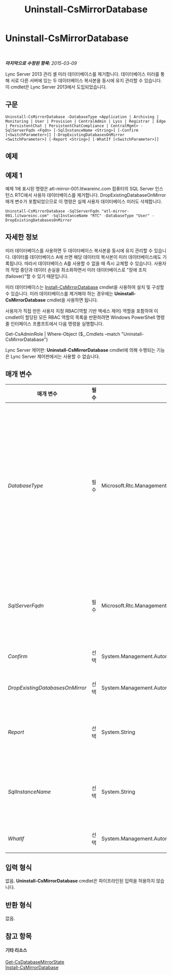 ﻿---
title: Uninstall-CsMirrorDatabase
TOCTitle: Uninstall-CsMirrorDatabase
ms:assetid: a5b14259-6cf6-46b5-ae8d-3b5e4428dfaf
ms:mtpsurl: https://technet.microsoft.com/ko-kr/library/JJ205159(v=OCS.15)
ms:contentKeyID: 49304622
ms.date: 08/24/2015
mtps_version: v=OCS.15
ms.translationtype: HT
---

# Uninstall-CsMirrorDatabase

 

_**마지막으로 수정된 항목:** 2015-03-09_

Lync Server 2013 관리 셸 미러 데이터베이스를 제거합니다. 데이터베이스 미러를 통해 서로 다른 서버에 있는 두 데이터베이스 복사본을 동시에 유지 관리할 수 있습니다. 이 cmdlet은 Lync Server 2013에서 도입되었습니다.

## 구문

    Uninstall-CsMirrorDatabase -DatabaseType <Application | Archiving | Monitoring | User | Provision | CentralAdmin | Lyss | Registrar | Edge | PersistentChat | PersistentChatCompliance | CentralMgmt> -SqlServerFqdn <Fqdn> [-SqlInstanceName <String>] [-Confirm [<SwitchParameter>]] [-DropExistingDatabasesOnMirror <SwitchParameter>] [-Report <String>] [-WhatIf [<SwitchParameter>]]

## 예제

## 예제 1

예제 1에 표시된 명령은 atl-mirror-001.litwareinc.com 컴퓨터의 SQL Server 인스턴스 RTC에서 사용자 데이터베이스를 제거합니다. DropExistingDatabaseOnMirror 매개 변수가 포함되었으므로 이 명령은 실제 사용자 데이터베이스 미러도 삭제합니다.

    Uninstall-CsMirrorDatabase -SqlServerFqdn "atl-mirror-001.litwareinc.com" -SqlInstanceName "RTC" -DatabaseType "User" -DropExistingDatabasesOnMirror

## 자세한 정보

미러 데이터베이스를 사용하면 두 데이터베이스 복사본을 동시에 유지 관리할 수 있습니다. 데이터를 데이터베이스 A에 쓰면 해당 데이터의 복사본이 미러 데이터베이스에도 기록됩니다. 따라서 데이터베이스 A를 사용할 수 없을 때 즉시 교체할 수 있습니다. 사용자의 작업 중단과 데이터 손실을 최소화하면서 미러 데이터베이스로 "장애 조치(failover)"할 수 있기 때문입니다.

미러 데이터베이스는 [Install-CsMirrorDatabase](install-csmirrordatabase.md) cmdlet을 사용하여 설치 및 구성할 수 있습니다. 미러 데이터베이스를 제거해야 하는 경우에는 **Uninstall-CsMirrorDatabase** cmdlet을 사용하면 됩니다.

사용자가 직접 만든 사용자 지정 RBAC(역할 기반 액세스 제어) 역할을 포함하여 이 cmdlet이 할당된 모든 RBAC 역할의 목록을 반환하려면 Windows PowerShell 명령줄 인터페이스 프롬프트에서 다음 명령을 실행합니다.

Get-CsAdminRole | Where-Object {$\_.Cmdlets –match "Uninstall-CsMirrorDatabase"}

Lync Server 제어판: **Uninstall-CsMirrorDatabase** cmdlet에 의해 수행되는 기능은 Lync Server 제어판에서는 사용할 수 없습니다.

## 매개 변수


<table>
<colgroup>
<col style="width: 25%" />
<col style="width: 25%" />
<col style="width: 25%" />
<col style="width: 25%" />
</colgroup>
<thead>
<tr class="header">
<th>매개 변수</th>
<th>필수</th>
<th>유형</th>
<th>설명</th>
</tr>
</thead>
<tbody>
<tr class="odd">
<td><p><em>DatabaseType</em></p></td>
<td><p>필수</p></td>
<td><p>Microsoft.Rtc.Management.Deployment.DatabaseNameType</p></td>
<td><p>설치할 미러 데이터베이스의 유형입니다. 사용 가능한 값은 다음과 같습니다.</p>
<p>Application</p>
<p>Archiving</p>
<p>CentralAdmin</p>
<p>CentralMgmt</p>
<p>Edge</p>
<p>Lyss</p>
<p>Monitoring</p>
<p>PersistentChat</p>
<p>PersistentChatCompliance</p>
<p>Provision</p>
<p>Registrar</p>
<p>User</p></td>
</tr>
<tr class="even">
<td><p><em>SqlServerFqdn</em></p></td>
<td><p>필수</p></td>
<td><p>Microsoft.Rtc.Management.Deploy.Fqdn</p></td>
<td><p>제거할 데이터베이스가 포함된 컴퓨터의 FQDN(정규화된 도메인 이름)입니다. 예를 들면 다음과 같습니다.</p>
<p>-SqlServerFqdn atl-sql-001.litwareinc.com</p>
<p>주 SQL Server 컴퓨터의 FQDN이어야 합니다.</p></td>
</tr>
<tr class="odd">
<td><p><em>Confirm</em></p></td>
<td><p>선택</p></td>
<td><p>System.Management.Automation.SwitchParameter</p></td>
<td><p>명령을 실행하기 전에 확인 메시지를 표시합니다.</p></td>
</tr>
<tr class="even">
<td><p><em>DropExistingDatabasesOnMirror</em></p></td>
<td><p>선택</p></td>
<td><p>System.Management.Automation.SwitchParameter</p></td>
<td><p>이 매개 변수가 있으면 미러 서버에서 미러링된 데이터베이스의 기존 복사본을 삭제합니다.</p></td>
</tr>
<tr class="odd">
<td><p><em>Report</em></p></td>
<td><p>선택</p></td>
<td><p>System.String</p></td>
<td><p>cmdlet이 실행될 때 만들어진 로그 파일에 대한 파일 경로를 지정할 수 있도록 합니다. 예를 들면 다음과 같습니다.</p>
<p>Report &quot;C:\Logs\UnInstallDatabaseMirror.html&quot;</p></td>
</tr>
<tr class="even">
<td><p><em>SqlInstanceName</em></p></td>
<td><p>선택</p></td>
<td><p>System.String</p></td>
<td><p>데이터베이스를 설치할 데이터베이스 인스턴스의 이름입니다. 데이터베이스 인스턴스는 데이터베이스 파일에 대한 액세스를 제공하는 실행 중인 프로세스의 집합입니다. 이 매개 변수를 생략하면 <strong>Uninstall-CsMirrorDatabase</strong> cmdlet에서 기본 SQL Server 인스턴스를 사용합니다.</p></td>
</tr>
<tr class="odd">
<td><p><em>WhatIf</em></p></td>
<td><p>선택</p></td>
<td><p>System.Management.Automation.SwitchParameter</p></td>
<td><p>명령을 실제로 실행하지 않고도 명령이 실행될 경우 발생할 수 있는 현상을 설명합니다.</p></td>
</tr>
</tbody>
</table>


## 입력 형식

없음. **Uninstall-CsMirrorDatabase** cmdlet은 파이프라인된 입력을 허용하지 않습니다.

## 반환 형식

없음.

## 참고 항목

#### 기타 리소스

[Get-CsDatabaseMirrorState](get-csdatabasemirrorstate.md)  
[Install-CsMirrorDatabase](install-csmirrordatabase.md)

